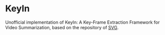 # KeyIn

Unofficial implementation of KeyIn: A Key-Frame Extraction Framework for Video Summarization, based on the repository of [SVG](https://github.com/edenton/svg).